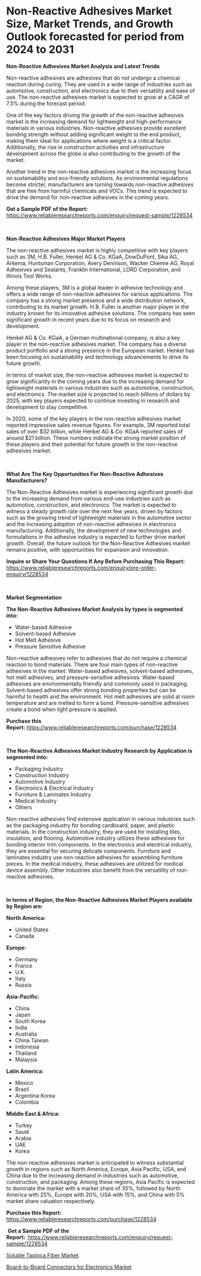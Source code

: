 <p><h1>Non-Reactive Adhesives Market Size, Market Trends, and Growth Outlook forecasted for period from 2024 to 2031</h1></p><p><strong>Non-Reactive Adhesives Market Analysis and Latest Trends</strong></p>
<p><p>Non-reactive adhesives are adhesives that do not undergo a chemical reaction during curing. They are used in a wide range of industries such as automotive, construction, and electronics due to their versatility and ease of use. The non-reactive adhesives market is expected to grow at a CAGR of 7.3% during the forecast period.</p><p>One of the key factors driving the growth of the non-reactive adhesives market is the increasing demand for lightweight and high-performance materials in various industries. Non-reactive adhesives provide excellent bonding strength without adding significant weight to the end product, making them ideal for applications where weight is a critical factor. Additionally, the rise in construction activities and infrastructure development across the globe is also contributing to the growth of the market.</p><p>Another trend in the non-reactive adhesives market is the increasing focus on sustainability and eco-friendly solutions. As environmental regulations become stricter, manufacturers are turning towards non-reactive adhesives that are free from harmful chemicals and VOCs. This trend is expected to drive the demand for non-reactive adhesives in the coming years.</p></p>
<p><strong>Get a Sample PDF of the Report:&nbsp;</strong> <a href="https://www.reliableresearchreports.com/enquiry/request-sample/1228534">https://www.reliableresearchreports.com/enquiry/request-sample/1228534</a></p>
<p>&nbsp;</p>
<p><strong>Non-Reactive Adhesives Major Market Players</strong></p>
<p><p>The non-reactive adhesives market is highly competitive with key players such as 3M, H.B. Fuller, Henkel AG & Co. KGaA, DowDuPont, Sika AG, Arkema, Huntsman Corporation, Avery Dennison, Wacker Chemie AG, Royal Adhesives and Sealants, Franklin International, LORD Corporation, and Illinois Tool Works. </p><p>Among these players, 3M is a global leader in adhesive technology and offers a wide range of non-reactive adhesives for various applications. The company has a strong market presence and a wide distribution network, contributing to its market growth. H.B. Fuller is another major player in the industry known for its innovative adhesive solutions. The company has seen significant growth in recent years due to its focus on research and development.</p><p>Henkel AG & Co. KGaA, a German multinational company, is also a key player in the non-reactive adhesives market. The company has a diverse product portfolio and a strong presence in the European market. Henkel has been focusing on sustainability and technology advancements to drive its future growth.</p><p>In terms of market size, the non-reactive adhesives market is expected to grow significantly in the coming years due to the increasing demand for lightweight materials in various industries such as automotive, construction, and electronics. The market size is projected to reach billions of dollars by 2025, with key players expected to continue investing in research and development to stay competitive.</p><p>In 2020, some of the key players in the non-reactive adhesives market reported impressive sales revenue figures. For example, 3M reported total sales of over $32 billion, while Henkel AG & Co. KGaA reported sales of around $21 billion. These numbers indicate the strong market position of these players and their potential for future growth in the non-reactive adhesives market.</p></p>
<p>&nbsp;</p>
<p><strong>What Are The Key Opportunities For Non-Reactive Adhesives Manufacturers?</strong></p>
<p><p>The Non-Reactive Adhesives market is experiencing significant growth due to the increasing demand from various end-use industries such as automotive, construction, and electronics. The market is expected to witness a steady growth rate over the next few years, driven by factors such as the growing trend of lightweight materials in the automotive sector and the increasing adoption of non-reactive adhesives in electronics manufacturing. Additionally, the development of new technologies and formulations in the adhesive industry is expected to further drive market growth. Overall, the future outlook for the Non-Reactive Adhesives market remains positive, with opportunities for expansion and innovation.</p></p>
<p><strong>Inquire or Share Your Questions If Any Before Purchasing This Report:</strong> <a href="https://www.reliableresearchreports.com/enquiry/pre-order-enquiry/1228534">https://www.reliableresearchreports.com/enquiry/pre-order-enquiry/1228534</a></p>
<p>&nbsp;</p>
<p><strong>Market Segmentation</strong></p>
<p><strong>The Non-Reactive Adhesives Market Analysis by types is segmented into:</strong></p>
<p><ul><li>Water-based Adhesive</li><li>Solvent-based Adhesive</li><li>Hot Melt Adhesive</li><li>Pressure Sensitive Adhesive</li></ul></p>
<p><p>Non-reactive adhesives refer to adhesives that do not require a chemical reaction to bond materials. There are four main types of non-reactive adhesives in the market: Water-based adhesives, solvent-based adhesives, hot melt adhesives, and pressure-sensitive adhesives. Water-based adhesives are environmentally friendly and commonly used in packaging. Solvent-based adhesives offer strong bonding properties but can be harmful to health and the environment. Hot melt adhesives are solid at room temperature and are melted to form a bond. Pressure-sensitive adhesives create a bond when light pressure is applied.</p></p>
<p><strong>Purchase this Report:&nbsp;</strong><a href="https://www.reliableresearchreports.com/purchase/1228534">https://www.reliableresearchreports.com/purchase/1228534</a></p>
<p>&nbsp;</p>
<p><strong>The Non-Reactive Adhesives Market Industry Research by Application is segmented into:</strong></p>
<p><ul><li>Packaging Industry</li><li>Construction Industry</li><li>Automotive Industry</li><li>Electronics & Electrical Industry</li><li>Furniture & Laminates Industry</li><li>Medical Industry</li><li>Others</li></ul></p>
<p><p>Non-reactive adhesives find extensive application in various industries such as the packaging industry for bonding cardboard, paper, and plastic materials. In the construction industry, they are used for installing tiles, insulation, and flooring. Automotive industry utilizes these adhesives for bonding interior trim components. In the electronics and electrical industry, they are essential for securing delicate components. Furniture and laminates industry use non-reactive adhesives for assembling furniture pieces. In the medical industry, these adhesives are utilized for medical device assembly. Other industries also benefit from the versatility of non-reactive adhesives.</p></p>
<p>&nbsp;</p>
<p><strong>In terms of Region, the Non-Reactive Adhesives Market Players available by Region are:</strong></p>
<p>
    <p> <strong> North America: </strong>
        <ul>
            <li>United States</li>
            <li>Canada</li>
        </ul>
        </p> 
    <p> <strong> Europe: </strong>
        <ul>
            <li>Germany</li>
            <li>France</li>
            <li>U.K.</li>
            <li>Italy</li>
            <li>Russia</li>
        </ul>
        </p> 
    <p> <strong> Asia-Pacific: </strong>
        <ul>
            <li>China</li>
            <li>Japan</li>
            <li>South Korea</li>
            <li>India</li>
            <li>Australia</li>
            <li>China Taiwan</li>
            <li>Indonesia</li>
            <li>Thailand</li>
            <li>Malaysia</li>
        </ul>
        </p> 
    <p> <strong> Latin America: </strong>
        <ul>
            <li>Mexico</li>
            <li>Brazil</li>
            <li>Argentina Korea</li>
            <li>Colombia</li>
        </ul>
        </p> 
    <p> <strong> Middle East & Africa: </strong>
        <ul>
            <li>Turkey</li>
            <li>Saudi</li>
            <li>Arabia</li>
            <li>UAE</li>
            <li>Korea</li>
        </ul>
    </p>
    </p>
<p><p>The non-reactive adhesives market is anticipated to witness substantial growth in regions such as North America, Europe, Asia Pacific, USA, and China due to the increasing demand in industries such as automotive, construction, and packaging. Among these regions, Asia Pacific is expected to dominate the market with a market share of 35%, followed by North America with 25%, Europe with 20%, USA with 15%, and China with 5% market share valuation respectively.</p></p>
<p><strong>Purchase this Report: </strong><a href="https://www.reliableresearchreports.com/purchase/1228534">https://www.reliableresearchreports.com/purchase/1228534</a></p>
<p>&nbsp;<strong>Get a Sample PDF of the Report:&nbsp;&nbsp;</strong><a href="https://www.reliableresearchreports.com/enquiry/request-sample/1228534">https://www.reliableresearchreports.com/enquiry/request-sample/1228534</a></p>
<p><strong></strong></p>
<p><p><a href="https://view.publitas.com/reportprime-1/soluble-tapioca-fiber-market-size-and-examines-its-market-scope-with-a-primary-focus-on-growth-opportunities-and-forecasted-trends-spanning-from-2024-to-2031/">Soluble Tapioca Fiber Market</a></p><p><a href="https://valiant-lunge-8fe.notion.site/Board-to-Board-Connectors-for-Electronics-Market-Research-Report-Provides-thorough-Industry-Overview-d0a125735cb945019e3b858d2bfa23dc">Board-to-Board Connectors for Electronics Market</a></p></p>